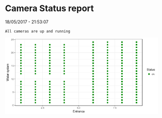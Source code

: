 Camera Status report
================
18/05/2017 - 21:53:07

    All cameras are up and running

![](camreport_files/figure-markdown_github/unnamed-chunk-2-1.png)
